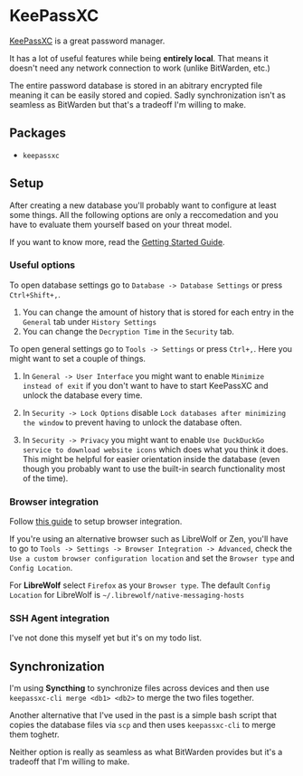# KeePassXC

[KeePassXC](https://keepassxc.org/) is a great password manager.

It has a lot of useful features while 
being **entirely local**. That means it doesn't
need any network connection to work (unlike BitWarden, etc.)

The entire password database is stored in an abitrary encrypted file meaning
it can be easily stored and copied.
Sadly synchronization isn't as seamless as BitWarden
but that's a tradeoff I'm willing to make.

## Packages

- `keepassxc`

## Setup

After creating a new database you'll probably want to
configure at least some things. All the following options
are only a reccomedation and you have to evaluate them yourself
based on your threat model.

If you want to know more, read the
[Getting Started Guide](https://keepassxc.org/docs/KeePassXC_GettingStarted).

### Useful options

To open database settings go to `Database -> Database Settings` or press `Ctrl+Shift+,`.

1) You can change the amount of history that is stored for each entry
   in the `General` tab under `History Settings`
2) You can change the `Decryption Time` in the `Security` tab.

To open general settings go to `Tools -> Settings` or press `Ctrl+,`.
Here you might want to set a couple of things.

1) In `General -> User Interface` you might want to enable `Minimize instead of exit`
   if you don't want to have to start KeePassXC and unlock the database every time.

2) In `Security -> Lock Options` disable `Lock databases after minimizing the window`
   to prevent having to unlock the database often.

3) In `Security -> Privacy` you might want to enable `Use DuckDuckGo service
   to download website icons` which does what you think it does. This might be helpful
   for easier orientation inside the database (even though you probably want
   to use the built-in search functionality most of the time).

### Browser integration

Follow [this guide](https://keepassxc.org/docs/KeePassXC_GettingStarted#_browser_integration)
to setup browser integration.

If you're using an alternative browser such as
LibreWolf or Zen, you'll have to go to `Tools -> Settings -> Browser Integration
-> Advanced`, check the `Use a custom browser configuration location`
and set the `Browser type` and `Config Location`.

For **LibreWolf** select `Firefox` as your `Browser type`.
The default `Config Location` for LibreWolf is `~/.librewolf/native-messaging-hosts`

### SSH Agent integration

I've not done this myself yet but it's on my todo list.

## Synchronization

I'm using **Syncthing** to synchronize files across devices and
then use `keepassxc-cli merge <db1> <db2>` to merge the two files
together.

Another alternative that I've used in the past is a simple bash script
that copies the database files via `scp` and then uses `keepassxc-cli`
to merge them toghetr.

Neither option is really as seamless as what BitWarden provides but
it's a tradeoff that I'm willing to make.
